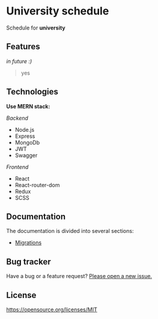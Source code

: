 # **University schedule**

Schedule for **university**

## **Features**

_in future :)_
> yes

## **Technologies**

**Use MERN stack:**

_Backend_

* Node.js
* Express
* MongoDb
* JWT
* Swagger

_Frontend_

* React
* React-router-dom
* Redux
* SCSS

<!-- Test scripts

```javascript
print('test');
``` -->

## **Documentation**

The documentation is divided into several sections:

* [Migrations](https://github.com/taruuuch/nubip-schedule/docs/Migrations.md "Migrations")

## **Bug tracker**

Have a bug or a feature request? [Please open a new issue.](https://github.com/taruuuch/nubip-schedule/issues)

## **License**

https://opensource.org/licenses/MIT
